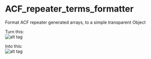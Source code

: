 ACF_repeater_terms_formatter
============================

Format ACF repeater generated arrays, to a simple transparent Object 

Turn this:<br />
![alt tag](http://shrani.si/f/2D/LM/1tMbXMCu/1/screen-shot-2014-06-20-a.png)

Into this:<br />
![alt tag](http://shrani.si/f/Q/Xm/1COLtuPF/screen-shot-2014-06-20-a.png)
